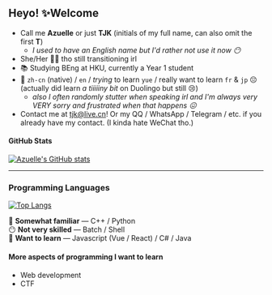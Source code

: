 ## Heyo! ✨Welcome

- Call me **Azuelle** or just **TJK** (initials of my full name, can also omit the first **T**)
  - *I used to have an English name but I'd rather not use it now 😶*
- She/Her 🏳️‍⚧️ tho still transitioning irl
- 📚 Studying BEng at HKU, currently a Year 1 student
- 💬 `zh-cn` (native) / `en` / *trying* to learn `yue` / really want to learn `fr` & `jp` 😔 (actually did learn *a tiiiiiny bit* on Duolingo but still 😢)
  - *also I often randomly stutter when speaking irl and I'm always very VERY sorry and frustrated when that happens 😖*
- Contact me at tjk@live.cn! Or my QQ / WhatsApp / Telegram / etc. if you already have my contact. (I kinda hate WeChat tho.)

#### GitHub Stats
[![Azuelle's GitHub stats](https://github-readme-stats.vercel.app/api?username=azuelle&show_icons=true&theme=dracula&hide_title=true)](https://github.com/anuraghazra/github-readme-stats)

---
### Programming Languages

[![Top Langs](https://github-readme-stats.vercel.app/api/top-langs/?username=azuelle&theme=dracula&layout=compact)](https://github.com/anuraghazra/github-readme-stats)

🤔 **Somewhat familiar** — C++ / Python \
😶 **Not very skilled** — Batch / Shell \
👀 **Want to learn** — Javascript (Vue / React) / C# / Java 

#### More aspects of programming I want to learn

- Web development
- CTF

<!--
**Azuelle/azuelle** is a ✨ _special_ ✨ repository because its `README.md` (this file) appears on your GitHub profile.

Here are some ideas to get you started:

- 🔭 I’m currently working on ...
- 🌱 I’m currently learning ... (check)
- 👯 I’m looking to collaborate on ...
- 🤔 I’m looking for help with ...
- 💬 Ask me about ...
- 📫 How to reach me: ... (check)
- 😄 Pronouns: ... (check)
- ⚡ Fun fact: ...
-->
